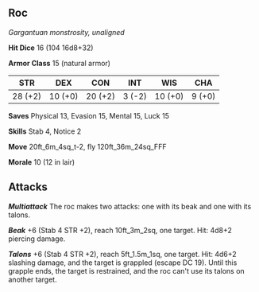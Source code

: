 ## Roc

*Gargantuan monstrosity, unaligned*

**Hit Dice** 16 (104 16d8+32)

**Armor Class** 15 (natural armor)

| STR     | DEX     | CON     | INT     | WIS     | CHA     |
|---------|---------|---------|---------|---------|---------|
| 28 (+2) | 10 (+0) | 20 (+2) |  3 (-2) | 10 (+0) |  9 (+0) |

**Saves** Physical 13, Evasion 15, Mental 15, Luck 15

**Skills** Stab 4, Notice 2

**Move** 20ft\_6m\_4sq\_t-2, fly 120ft\_36m\_24sq\_FFF

**Morale** 10 (12 in lair)

## Attacks

***Multiattack*** The roc makes two attacks: one with its beak and one with its talons.

***Beak*** +6 (Stab 4 STR +2), reach 10ft\_3m\_2sq, one target. Hit: 4d8+2 piercing damage.

***Talons*** +6 (Stab 4 STR +2), reach 5ft\_1.5m\_1sq, one target. Hit: 4d6+2 slashing damage, and the target is grappled (escape DC 19). Until this grapple ends, the target is restrained, and the roc can't use its talons on another target.

